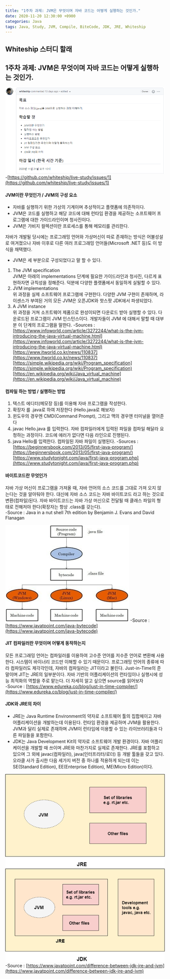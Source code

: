 ```yaml
---
title: "1주차 과제: JVM은 무엇이며 자바 코드는 어떻게 실행하는 것인가."
date: 2020-11-20 12:30:00 +0900
categories: Java
tags: Java, Study, JVM, Compile, BiteCode, JDK, JRE, Whiteship
---
```

## Whiteship 스터디 할래

## 1주차 과제: JVM은 무엇이며 자바 코드는 어떻게 실행하는 것인가.
![whiteship01](https://raw.githubusercontent.com/372dev/372dev.github.io/master/_posts/imgs/whiteship01.PNG)
-[https://github.com/whiteship/live-study/issues/1](https://github.com/whiteship/live-study/issues/1)  

#### JVM이란 무엇인가 / JVM의 구성 요소
* 자바를 실행하기 위한 가상의 기계이며 추상적이고 플랫폼에 의존적이다.
* JVM은 코드를 실행하고 해당 코드에 대해 런타임 환경을 제공하는 소프트웨어 프로그램에 대한 가이드라인이며 청사진이다.
* JVM은 가비지 컬렉션이란 프로세스를 통해 메모리를 관리한다.  

자바가 개발될 당시에는 프로그래밍 언어와 가상머신이 따로 존재하는 방식은 어불성설로 여겨졌으나 자바 이후로 다른 여러 프로그래밍 언어들(Microsoft .NET 등)도 이 방식을 채택했다.  

* JVM은 세 부분으로 구성되었다고 말 할 수 있다.
1. The JVM specification  
JVM은 아래의 implementations 단계에 필요한 가이드라인과 청사진, 다르게 표현하자면 규칙성을 정해준다. 덕분에 다양한 플랫폼에서 동일하게 실될할 수 있다.  
2. JVM implementations  
위 과정을 실제 소프트웨어 프로그램에 구현한다. 다양한 JVM 구현이 존재하며, 라이센스가 부여된 거의 모든 JVM은 오픈JDK와 핫스팟 JDK에서 파생되었다.  
3. A JVM instance  
위 과정을 거쳐 소프트웨어 제품으로 완성이되면 다운로드 받아 실행할 수 있다. 다운로드된 프로그램이 JVM 인스턴스이다. 개발자들이 JVM 에 대해서 말할 때 대부분 이 단계의 프로그램을 말한다.
-Sources : [https://www.infoworld.com/article/3272244/what-is-the-jvm-introducing-the-java-virtual-machine.html](https://www.infoworld.com/article/3272244/what-is-the-jvm-introducing-the-java-virtual-machine.html)  
[https://www.itworld.co.kr/news/110837](https://www.itworld.co.kr/news/110837)  
[https://simple.wikipedia.org/wiki/Program_specification](https://simple.wikipedia.org/wiki/Program_specification)  
[https://en.wikipedia.org/wiki/Java_virtual_machine](https://en.wikipedia.org/wiki/Java_virtual_machine)  

#### 컴파일 하는 방법 / 실행하는 방법
1. 텍스트 에디터(메모장 등)를 이용해 자바 프로그램을 작성한다.
2. 확장자 를 .java로 하여 저장한다 (Hello.java로 해보자)
3. 윈도우의 경우엔 CMD(Command Prompt), 그리고 맥의 경우엔 터미널을 열어준다
4. javac Hello.java 를 입력한다. 자바 컴파일러에게 입력된 파일을 컴파일 해달라 요청하는 과정이다. 코드에 에러가 없다면 다음 라인으로 진행된다.
5. java Hello를 입력한다. 컴파일된 자바 파일이 실행된다.
-Sources : [https://beginnersbook.com/2013/05/first-java-program/](https://beginnersbook.com/2013/05/first-java-program/)  
[https://www.studytonight.com/java/first-java-program.php](https://www.studytonight.com/java/first-java-program.php)  

#### 바이트코드란 무엇인가
자바 가상 머신이 프로그램을 가져올 때, 자바 언어의 소스 코드를 그대로 가져 오지 않는다는 것을 알아둬야 한다. 대신에 자바 소스 코드는 자바 바이트코드 라고 하는 것으로 변환(컴파일)된다. 자바 바이트코드는 자바 가상 머신으로 전달될 때 클래스 파일의 형태로 전해저야 한다(확장자는 항상 .class를 갖는다).  
-Source : Java in a nut shell 7th edition by Benjamin J. Evans and David Flanagan

![whiteship01_1](https://raw.githubusercontent.com/372dev/372dev.github.io/1ea8172a288c6defb62cd4fbb3b7f21ba2e99ff0/_posts/imgs/whiteship01_1.PNG)
-Source : [https://www.javatpoint.com/java-bytecode](https://www.javatpoint.com/java-bytecode)  

#### JIT 컴파일러란 무엇이며 어떻게 동작하는지
모든 프로그래밍 언어는 컴파일러를 이용하여 고수준 언어를 저수준 언어로 변환해 사용한다. 시스템이 바이너리 코드만 이해할 수 있기 때문이다. 프로그래밍 언어의 종류에 따라 컴파일러도 제각각인데, 자바의 컴파일러는 JIT이라고 불린다. Just-in-Time의 준말이며 JIT는 JRE의 일부분이다. 자바 기반의 어플리케이션의 런타임이나 실행시에 성능 최적화의 역할을 주로 맡는다. 더 자세히 알고 싶으면 source를 읽어보자  
-Source : [https://www.edureka.co/blog/just-in-time-compiler/](https://www.edureka.co/blog/just-in-time-compiler/)

#### JDK와 JRE의 차이
* JRE는 Java Runtime Environment의 약자로 소프트웨어 툴의 집합체이고 자바 어플리케이션을 개발하는데 이용된다. 런타임 환경을 제공하며 JVM을 활용한다. JVM과 달리 실제로 존재하며 JVM이 런타임에 이용할 수 있는 라이브러리들과 다른 파일들을 포함한다.
* JDK는 Java Development Kit의 약자로 소프트웨어 개발 환경이다. 자바 어플리케이션을 개발할 때 쓰이며 JRE와 마찬가지로 실제로 존재한다. JRE를 포함하고 있으며 그 외에 javac(컴파일러), java(인터프리터/로더) 등 개발 툴들을 갖고 있다. 오라클 사가 출시한 다음 세가지 버전 중 하나를 적용하게 되는데 이는 SE(Standard Edition), EE(Enterprise Edition), ME(Micro Edition)이다.

![whiteship01_2](https://raw.githubusercontent.com/372dev/372dev.github.io/master/_posts/imgs/whiteship01_2.PNG)
![whiteship01_3](https://raw.githubusercontent.com/372dev/372dev.github.io/master/_posts/imgs/whiteship01_3.PNG)
-Source : [https://www.javatpoint.com/difference-between-jdk-jre-and-jvm](https://www.javatpoint.com/difference-between-jdk-jre-and-jvm)